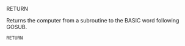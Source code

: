 RETURN

Returns the computer from a subroutine to the BASIC word following GOSUB.

```ecb2
RETURN
```
